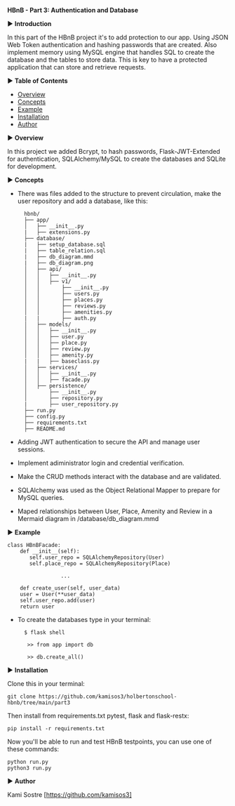 **HBnB - Part 3: Authentication and Database**

▶  **Introduction**

In this part of the HBnB project it's to add protection to our app. Using JSON Web Token authentication and hashing passwords that are created. Also implement memory using MySQL engine that handles SQL to create the database and the tables to store data. This is key to have a protected application that can store and retrieve requests.

▶  **Table of Contents**

- [Overview](#overview)
- [Concepts](#concepts)
- [Example](#example)
- [Installation](#Installation)
- [Author](#author)

▶  **Overview**

In this project we added Bcrypt, to hash passwords, Flask-JWT-Extended for authentication, SQLAlchemy/MySQL to create the databases and SQLite for development.

▶  **Concepts**

- There was files added to the structure to prevent circulation, make the user repository and add a database, like this:


		hbnb/
		├── app/
		│   ├── __init__.py
		|	├── extensions.py
		├── database/
		|   ├── setup_database.sql
		|   ├── table_relation.sql
		|   ├── db_diagram.mmd
		|   ├── db_diagram.png
		│   ├── api/
		│   │   ├── __init__.py
		│   │   ├── v1/
		│   │       ├── __init__.py
		│   │       ├── users.py
		│   │       ├── places.py
		│   │       ├── reviews.py
		│   │       ├── amenities.py
		|	|		├── auth.py
		│   ├── models/
		│   │   ├── __init__.py
		│   │   ├── user.py
		│   │   ├── place.py
		│   │   ├── review.py
		│   │   ├── amenity.py
		|	|	├── baseclass.py
		│   ├── services/
		│   │   ├── __init__.py
		│   │   ├── facade.py
		│   ├── persistence/
		│       ├── __init__.py
		│       ├── repository.py
		|		├── user_repository.py
		├── run.py
		├── config.py
		├── requirements.txt
		├── README.md

- Adding JWT authentication to secure the API and manage user sessions.
- Implement adiministrator login and credential verification.
- Make the CRUD methods interact with the database and are validated.
- SQLAlchemy was used as the Object Relational Mapper to prepare for MySQL queries.
- Maped relationships between User, Place, Amenity and Review in a Mermaid diagram in /database/db_diagram.mmd


▶   **Example**

	class HBnBFacade:
	    def __init__(self):
	       self.user_repo = SQLAlchemyRepository(User)
		   self.place_repo = SQLAlchemyRepository(Place)

                     ...

	    def create_user(self, user_data)
		user = User(**user_data)
		self.user_repo.add(user)
		return user

- To create the databases type in your terminal:

		$ flask shell

		 >> from app import db

		 >> db.create_all()


▶   **Installation**

Clone this in your terminal:

	git clone https://github.com/kamisos3/holbertonschool-hbnb/tree/main/part3

Then install from requirements.txt pytest, flask and flask-restx:

	pip install -r requirements.txt

Now you'll be able to run and test HBnB testpoints, you can use one of these commands:

	python run.py
	python3 run.py

▶   **Author**

Kami Sostre [https://github.com/kamisos3]
